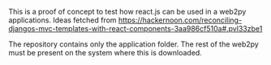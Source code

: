This is a proof of concept to test how react.js can be used in a web2py applications.
Ideas fetched from https://hackernoon.com/reconciling-djangos-mvc-templates-with-react-components-3aa986cf510a#.pvl33zbe1

The repository contains only the application folder. The rest of the web2py must be present on the system where this is downloaded.

